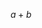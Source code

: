 <script type="text/javascript" src="http://cdn.mathjax.org/mathjax/latest/MathJax.js?config=default"></script>
$$a + b$$
